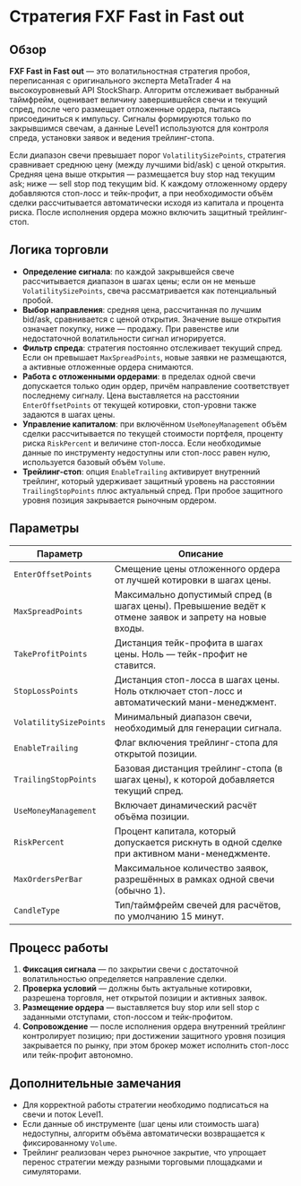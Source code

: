# Стратегия FXF Fast in Fast out

## Обзор
**FXF Fast in Fast out** — это волатильностная стратегия пробоя, переписанная с оригинального эксперта MetaTrader 4 на высокоуровневый API StockSharp. Алгоритм отслеживает выбранный таймфрейм, оценивает величину завершившейся свечи и текущий спред, после чего размещает отложенные ордера, пытаясь присоединиться к импульсу. Сигналы формируются только по закрывшимся свечам, а данные Level1 используются для контроля спреда, установки заявок и ведения трейлинг-стопа.

Если диапазон свечи превышает порог `VolatilitySizePoints`, стратегия сравнивает среднюю цену (между лучшими bid/ask) с ценой открытия. Средняя цена выше открытия — размещается buy stop над текущим ask; ниже — sell stop под текущим bid. К каждому отложенному ордеру добавляются стоп-лосс и тейк-профит, а при необходимости объём сделки рассчитывается автоматически исходя из капитала и процента риска. После исполнения ордера можно включить защитный трейлинг-стоп.

## Логика торговли
- **Определение сигнала**: по каждой закрывшейся свече рассчитывается диапазон в шагах цены; если он не меньше `VolatilitySizePoints`, свеча рассматривается как потенциальный пробой.
- **Выбор направления**: средняя цена, рассчитанная по лучшим bid/ask, сравнивается с ценой открытия. Значение выше открытия означает покупку, ниже — продажу. При равенстве или недостаточной волатильности сигнал игнорируется.
- **Фильтр спреда**: стратегия постоянно отслеживает текущий спред. Если он превышает `MaxSpreadPoints`, новые заявки не размещаются, а активные отложенные ордера снимаются.
- **Работа с отложенными ордерами**: в пределах одной свечи допускается только один ордер, причём направление соответствует последнему сигналу. Цена выставляется на расстоянии `EnterOffsetPoints` от текущей котировки, стоп-уровни также задаются в шагах цены.
- **Управление капиталом**: при включённом `UseMoneyManagement` объём сделки рассчитывается по текущей стоимости портфеля, проценту риска `RiskPercent` и величине стоп-лосса. Если необходимые данные по инструменту недоступны или стоп-лосс равен нулю, используется базовый объём `Volume`.
- **Трейлинг-стоп**: опция `EnableTrailing` активирует внутренний трейлинг, который удерживает защитный уровень на расстоянии `TrailingStopPoints` плюс актуальный спред. При пробое защитного уровня позиция закрывается рыночным ордером.

## Параметры
| Параметр | Описание |
|----------|----------|
| `EnterOffsetPoints` | Смещение цены отложенного ордера от лучшей котировки в шагах цены. |
| `MaxSpreadPoints` | Максимально допустимый спред (в шагах цены). Превышение ведёт к отмене заявок и запрету на новые входы. |
| `TakeProfitPoints` | Дистанция тейк-профита в шагах цены. Ноль — тейк-профит не ставится. |
| `StopLossPoints` | Дистанция стоп-лосса в шагах цены. Ноль отключает стоп-лосс и автоматический мани-менеджмент. |
| `VolatilitySizePoints` | Минимальный диапазон свечи, необходимый для генерации сигнала. |
| `EnableTrailing` | Флаг включения трейлинг-стопа для открытой позиции. |
| `TrailingStopPoints` | Базовая дистанция трейлинг-стопа (в шагах цены), к которой добавляется текущий спред. |
| `UseMoneyManagement` | Включает динамический расчёт объёма позиции. |
| `RiskPercent` | Процент капитала, который допускается рискнуть в одной сделке при активном мани-менеджменте. |
| `MaxOrdersPerBar` | Максимальное количество заявок, разрешённых в рамках одной свечи (обычно 1). |
| `CandleType` | Тип/таймфрейм свечей для расчётов, по умолчанию 15 минут. |

## Процесс работы
1. **Фиксация сигнала** — по закрытии свечи с достаточной волатильностью определяется направление сделки.
2. **Проверка условий** — должны быть актуальные котировки, разрешена торговля, нет открытой позиции и активных заявок.
3. **Размещение ордера** — выставляется buy stop или sell stop с заданными отступами, стоп-лоссом и тейк-профитом.
4. **Сопровождение** — после исполнения ордера внутренний трейлинг контролирует позицию; при достижении защитного уровня позиция закрывается по рынку, при этом брокер может исполнить стоп-лосс или тейк-профит автономно.

## Дополнительные замечания
- Для корректной работы стратегии необходимо подписаться на свечи и поток Level1.
- Если данные об инструменте (шаг цены или стоимость шага) недоступны, алгоритм объёма автоматически возвращается к фиксированному `Volume`.
- Трейлинг реализован через рыночное закрытие, что упрощает перенос стратегии между разными торговыми площадками и симуляторами.
